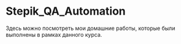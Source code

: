 # Stepik_QA_Automation
Здесь можно посмотреть мои домашние работы, которые были выполнены в рамках данного курса.
